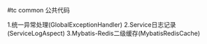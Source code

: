 #tc common
公共代码

1.统一异常处理(GlobalExceptionHandler)
2.Service日志记录(ServiceLogAspect)
3.Mybatis-Redis二级缓存(MybatisRedisCache)